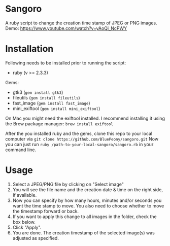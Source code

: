 # Sangoro
A ruby script to change the creation time stamp of JPEG or PNG images.<br>
Demo: https://www.youtube.com/watch?v=yAoQi_NcPWY

# Installation
Following needs to be installed prior to running the script:
- ruby (v >= 2.3.3)

Gems:
- gtk3 (```gem install gtk3```)
- fileutils (```gem install fileutils```)
- fast_image (```gem install fast_image```)
- mini_exiftool (```gem install mini_exiftool```)

On Mac you might need the exiftool installed. I recommend installing it using the Brew package manager: ```brew install exiftool```

After the you installed ruby and the gems, clone this repo to your local computer via 
```git clone https://github.com/BluePeony/sangoro.git```
Now you can just run ```ruby /path-to-your-local-sangoro/sangoro.rb``` in your command line.

# Usage
1. Select a JPEG/PNG file by clicking on "Select image"
2. You will see the file name and the creation date & time on the right side, if available.
3. Now you can specify by how many hours, minutes and/or seconds you want the time stamp to move. You also need to choose whether to move the timestamp forward or back.
4. If you want to apply this change to all images in the folder, check the box below.
5. Click "Apply". 
6. You are done. The creation timestamp of the selected image(s) was adjusted as specified.
